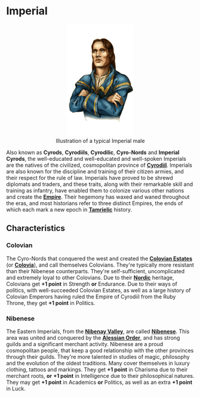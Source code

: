 # Imperial

<div class="amrnth-img-box">
    <figure>
        <center><img src="/uploads/images/races/imperial.png" height="300" alt="Imperial">
        <figcaption class="amrnth-img-cap">Illustration of a typical Imperial male</figcaption></center>
    </figure>
</div>

Also known as **Cyrods**, **Cyrodiils**, **Cyrodilic**, **Cyro-Nords** and **Imperial Cyrods**, the well-educated and well-educated and well-spoken Imperials are the natives of the civilized, cosmopolitan province of **[Cyrodiil](https://en.uesp.net/wiki/Lore:Cyrodiil)**. Imperials are also known for the discipline and training of their citizen armies, and their respect for the rule of law. Imperials have proved to be shrewd diplomats and traders, and these traits, along with their remarkable skill and training as infantry, have enabled them to colonize various other nations and create the **[Empire](https://en.uesp.net/wiki/Lore:Empire)**. Their hegemony has waxed and waned throughout the eras, and most historians refer to three distinct Empires, the ends of which each mark a new epoch in **[Tamrielic](https://en.uesp.net/wiki/Lore:Tamriel)** history.

## Characteristics
### Colovian
The Cyro-Nords that conquered the west and created the **[Colovian Estates](https://en.uesp.net/wiki/Lore:Colovian_Estates)** (or **[Colovia](https://en.uesp.net/wiki/Lore:Colovia)**), and call themselves Colovians. They're typically more resistant than their Nibenese counterparts. They're self-sufficient, uncomplicated and extremely loyal to other Colovians. Due to their **[Nordic](https://en.uesp.net/wiki/Lore:Nord)** heritage, Colovians get **+1 point** in Strength **or** Endurance. Due to their ways of politics, with well-succeeded Colovian Estates, as well as a large history of Colovian Emperors having ruled the Empire of Cyrodiil from the Ruby Throne, they get **+1 point** in Politics.

### Nibenese
The Eastern Imperials, from the **[Nibenay Valley](https://en.uesp.net/wiki/Lore:Nibenay_Valley)**, are called **[Nibenese](https://en.uesp.net/wiki/Lore:Nibenay)**. This area was united and conquered by the **[Alessian Order](https://en.uesp.net/wiki/Lore:Alessian_Order)**, and has strong guilds and a significant merchant activity. Nibenese are a proud cosmopolitan people, that keep a good relationship with the other provinces through their guilds. They're more talented in studies of magic, philosophy and the evolution of the oldest traditions. Many cover themselves in luxury clothing, tattoos and markings. They get **+1 point** in Charisma due to their merchant roots, **or** **+1 point** in Intelligence due to their philosophical natures. They may get **+1 point** in Academics **or** Politics, as well as an extra **+1 point** in Luck.